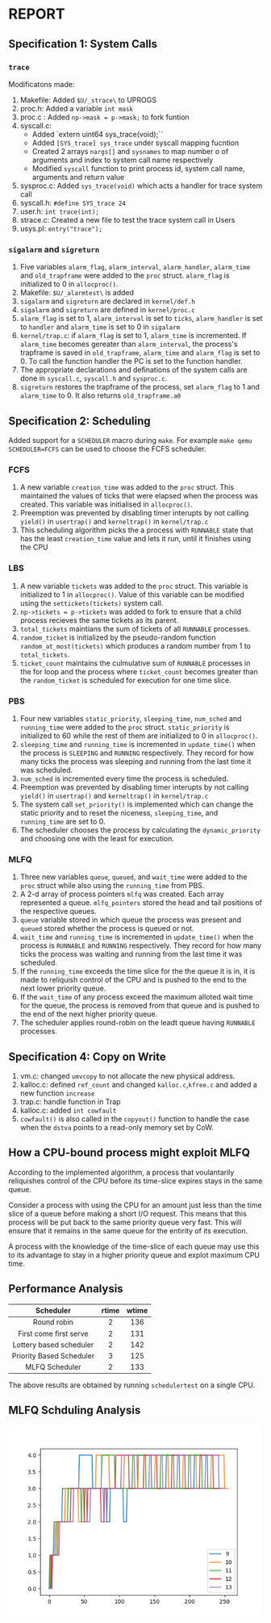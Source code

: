 
# REPORT

## Specification 1: System Calls

### `trace`

Modificatons made:

1. Makefile: Added `$U/_strace\` to UPROGS
2. proc.h: Added a variable `int mask` 
3. proc.c : Added `np->mask = p->mask;` to fork funtion
4. syscall.c: 
    + Added `extern uint64 sys_trace(void);``
    + Added `[SYS_trace] sys_trace` under syscall mapping fucntion
    + Created 2 arrays `nargs[]` and `sysnames` to map number o of arguments and index to system call name respectively
    + Modified `syscall` function to print process id, system call name, arguments and return value
5. sysproc.c: Added `sys_trace(void)` which acts a handler for trace system call
6. syscall.h: `#define SYS_trace 24`
7. user.h: `int trace(int);`
8. strace.c: Created a new file to test the trace system call in Users
9. usys.pl: `entry("trace");` 


### `sigalarm` and `sigreturn`

1. Five variables `alarm_flag`, `alarm_interval`, `alarm_handler`, `alarm_time` and `old_trapframe` were added to the `proc` struct. `alarm_flag` is initialized to 0 in `allocproc()`.
1. Makefile: `$U/_alarmtest\` is added
1. `sigalarm` and `sigreturn` are declared in `kernel/def.h`
1. `sigalarm` and `sigreturn` are defined in `kernel/proc.c`
1. `alarm_flag` is set to 1, `alarm_interval` is set to `ticks`, `alarm_handler` is set to `handler` and `alarm_time` is set to 0 in `sigalarm`
1. `kernel/trap.c`: if `alarm_flag` is set to 1, `alarm_time` is incremented. If `alarm_time` becomes gereater than `alarm_interval`, the process's trapframe is saved in `old_trapframe`, `alarm_time` and `alarm_flag` is set to 0. To call the function handler the PC is set to the function handler.
1. The appropriate declarations and definations of the system calls are done in `syscall.c`, `syscall.h` and `sysproc.c`.
1. `sigreturn` restores the trapframe of the process, set `alarm_flag` to 1 and `alarm_time` to 0. It also returns `old_trapframe.a0`

## Specification 2: Scheduling

Added support for a `SCHEDULER` macro during `make`. For example `make qemu SCHEDULER=FCFS` can be used to choose the FCFS scheduler.

### FCFS

1. A new variable `creation_time` was added to the `proc` struct. This maintained the values of ticks that were elapsed when the process was created. This variable was initialised in `allocproc()`.
1. Preemption was prevented by disabling timer interupts by not calling `yield()` in `usertrap()` and `kerneltrap()` in `kernel/trap.c`
1. This scheduling algorithm picks the a process with `RUNNABLE` state that has the least `creation_time` value and lets it run, until it finishes using the CPU

### LBS

1. A new variable `tickets` was added to the `proc` struct. This variable is initialized to 1 in `allocproc()`. Value of this variable can be modified using the `settickets(tickets)` system call.
1. `np->tickets = p->tickets` was added to fork to ensure that a child process recieves the same tickets as its parent.
1. `total_tickets` maintians the sum of tickets of all `RUNNABLE` processes.
2. `random_ticket` is initialized by the pseudo-random function `random_at_most(tickets)` which produces a random number from 1 to `total_tickets`.
1. `ticket_count` maintains the culmulative sum of `RUNNABLE` processes in the for loop and the process where `ticket_count` becomes greater than the `random_ticket` is scheduled for execution for one time slice.

### PBS

1. Four new variables `static_priority`, `sleeping_time`, `num_sched` and `running_time` were added to the `proc` struct. `static_priority` is initialized to 60 while the rest of them are initialized to 0 in `allocproc()`.
1. `sleeping_time` and `running_time` is incremented in `update_time()` when the process is `SLEEPING` and `RUNNING` respectively. They record for how many ticks the process was sleeping and running from the last
time it was scheduled.
1. `num_sched` is incremented every time the process is scheduled.
1. Preemption was prevented by disabling timer interupts by not calling `yield()` in `usertrap()` and `kerneltrap()` in `kernel/trap.c`
1. The system call `set_priority()` is implemented which can change the static priority and to reset the niceness, `sleeping_time`, and `running_time` are set to 0.
1. The scheduler chooses the process by calculating the `dynamic_priority` and choosing one with the least for execution.

### MLFQ

1. Three new variables `queue`, `queued`, and `wait_time` were added to the `proc` struct while also using the `running_time` from PBS.
1. A 2-d array of process pointers `mlfq` was created. Each array represented a queue. `mlfq_pointers` stored the head and tail positions of the respective queues.
1. `queue` variable stored in which queue the process was present and `queued` stored whether the process is queued or not.
1. `wait_time` and `running_time` is incremented in `update_time()` when the process is `RUNNABLE` and `RUNNING` respectively. They record for how many ticks the process was waiting and running from the last
time it was scheduled.
1. If the `running_time` exceeds the time slice for the the queue it is in, it is made to reliquish control of the CPU and is pushed to the end to the next lower priority queue.
1. If the `wait_time` of any process exceed the maximum alloted wait time for the queue, the process is removed from that queue and is pushed to the end of the next higher priority queue.
1. The scheduler applies round-robin on the leadt queue having `RUNNABLE` processes.

## Specification 4: Copy on Write

1. vm.c: changed `umvcopy` to not allocate the new physical address.
2. kalloc.c: defined `ref_count` and changed `kalloc.c`,`kfree.c` and added a new function `increase`
3. trap.c: handle function in Trap 
4. kalloc.c: added `int cowfault` 
5. `cowfault()` is also called in the `copyout()` function to handle the case when the `dstva` points to a read-only memory set by CoW.

## How a CPU-bound process might exploit MLFQ

According to the implemented algorithm, a process that voulantarily reliquishes control of the CPU before its time-slice expires stays in the same queue.

Consider a process with using the CPU for an amount just less than the time slice of a queue before making a short I/O request. This means that this process will be put back to the same priority queue very fast.
This will ensure that it remains in the same queue for the entirity of its execution.

A process with the knowledge of the time-slice of each queue may use this to its advantage to stay in a higher priority queue and explot maximum CPU time.

## Performance Analysis

  |        Scheduler         | rtime  | wtime |
  | :----------------------: | :-----: | :-----: |
  |       Round robin        |    2    |   136   |
  |  First come first serve  |    2    |   131   |
  | Lottery based scheduler  |    2    |   142   |
  | Priority Based Scheduler |    3    |   125   |
  |             MLFQ Scheduler             |  2  |     133   |

The above results are obtained by running `schedulertest` on a single CPU.

## MLFQ Schduling Analysis

<img src="Figure_1.png">
